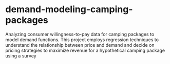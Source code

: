 # demand-modeling-camping-packages
Analyzing consumer willingness-to-pay data for camping packages to model demand functions. This project employs regression techniques to understand the relationship between price and demand and decide on pricing strategies to maximize revenue for a hypothetical camping package using a survey
